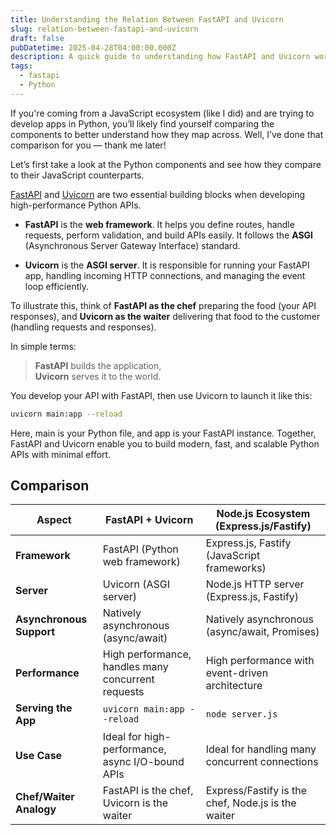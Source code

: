 ```yaml
---
title: Understanding the Relation Between FastAPI and Uvicorn
slug: relation-between-fastapi-and-uvicorn
draft: false
pubDatetime: 2025-04-28T04:00:00.000Z
description: A quick guide to understanding how FastAPI and Uvicorn work together to build and serve modern async web applications.
tags:
  - fastapi
  - Python
---
```


If you're coming from a JavaScript ecosystem (like I did) and are trying to develop apps in Python, you’ll likely find yourself comparing the components to better understand how they map across. Well, I’ve done that comparison for you — thank me later!

Let’s first take a look at the Python components and see how they compare to their JavaScript counterparts.

[FastAPI](https://fastapi.tiangolo.com/) and [Uvicorn](https://www.uvicorn.org/) are two essential building blocks when developing high-performance Python APIs.

- **FastAPI** is the **web framework**. It helps you define routes, handle requests, perform validation, and build APIs easily. It follows the **ASGI** (Asynchronous Server Gateway Interface) standard.

- **Uvicorn** is the **ASGI server**. It is responsible for running your FastAPI app, handling incoming HTTP connections, and managing the event loop efficiently.

To illustrate this, think of **FastAPI as the chef** preparing the food (your API responses), and **Uvicorn as the waiter** delivering that food to the customer (handling requests and responses).


In simple terms:  
> **FastAPI** builds the application,  
> **Uvicorn** serves it to the world.

You develop your API with FastAPI, then use Uvicorn to launch it like this:

```bash
uvicorn main:app --reload
```

Here, main is your Python file, and app is your FastAPI instance. Together, FastAPI and Uvicorn enable you to build modern, fast, and scalable Python APIs with minimal effort.

## Comparison

| **Aspect**                | **FastAPI + Uvicorn**                              | **Node.js Ecosystem (Express.js/Fastify)**        |
|---------------------------|----------------------------------------------------|---------------------------------------------------|
| **Framework**              | FastAPI (Python web framework)                    | Express.js, Fastify (JavaScript frameworks)       |
| **Server**                 | Uvicorn (ASGI server)                             | Node.js HTTP server (Express.js, Fastify)         |
| **Asynchronous Support**   | Natively asynchronous (async/await)               | Natively asynchronous (async/await, Promises)     |
| **Performance**            | High performance, handles many concurrent requests | High performance with event-driven architecture   |
| **Serving the App**        | `uvicorn main:app --reload`                       | `node server.js`                                  |
| **Use Case**               | Ideal for high-performance, async I/O-bound APIs  | Ideal for handling many concurrent connections    |
| **Chef/Waiter Analogy**    | FastAPI is the chef, Uvicorn is the waiter        | Express/Fastify is the chef, Node.js is the waiter|


